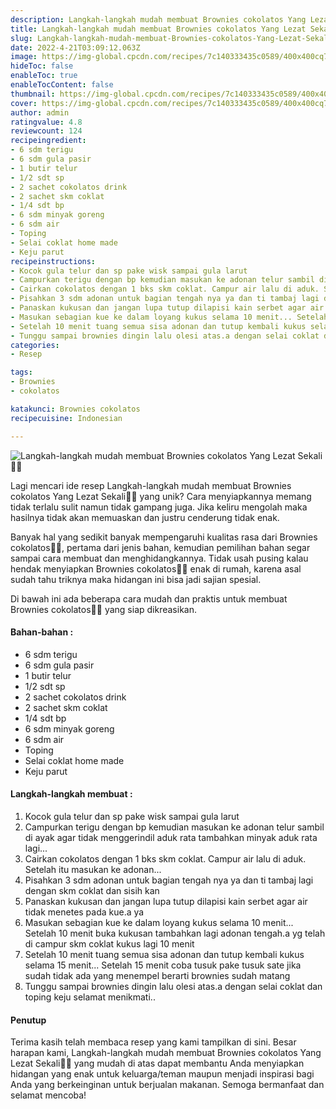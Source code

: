 ```yaml
---
description: Langkah-langkah mudah membuat Brownies cokolatos Yang Lezat Sekali"
title: Langkah-langkah mudah membuat Brownies cokolatos Yang Lezat Sekali
slug: Langkah-langkah-mudah-membuat-Brownies-cokolatos-Yang-Lezat-Sekali
date: 2022-4-21T03:09:12.063Z
image: https://img-global.cpcdn.com/recipes/7c140333435c0589/400x400cq70/photo.jpg
hideToc: false
enableToc: true
enableTocContent: false
thumbnail: https://img-global.cpcdn.com/recipes/7c140333435c0589/400x400cq70/photo.jpg
cover: https://img-global.cpcdn.com/recipes/7c140333435c0589/400x400cq70/photo.jpg
author: admin
ratingvalue: 4.8
reviewcount: 124
recipeingredient:
- 6 sdm terigu
- 6 sdm gula pasir
- 1 butir telur
- 1/2 sdt sp
- 2 sachet cokolatos drink
- 2 sachet skm coklat
- 1/4 sdt bp
- 6 sdm minyak goreng
- 6 sdm air
- Toping
- Selai coklat home made
- Keju parut
recipeinstructions:
- Kocok gula telur dan sp pake wisk sampai gula larut
- Campurkan terigu dengan bp kemudian masukan ke adonan telur sambil di ayak agar tidak menggerindil aduk rata tambahkan minyak aduk rata lagi...
- Cairkan cokolatos dengan 1 bks skm coklat. Campur air lalu di aduk. Setelah itu masukan ke adonan...
- Pisahkan 3 sdm adonan untuk bagian tengah nya ya dan ti tambaj lagi dengan skm coklat dan sisih kan
- Panaskan kukusan dan jangan lupa tutup dilapisi kain serbet agar air tidak menetes pada kue.a ya
- Masukan sebagian kue ke dalam loyang kukus selama 10 menit... Setelah 10 menit buka kukusan tambahkan lagi adonan tengah.a yg telah di campur skm coklat kukus lagi 10 menit
- Setelah 10 menit tuang semua sisa adonan dan tutup kembali kukus selama 15 menit... Setelah 15 menit coba tusuk pake tusuk sate jika sudah tidak ada yang menempel berarti brownies sudah matang
- Tunggu sampai brownies dingin lalu olesi atas.a dengan selai coklat dan toping keju selamat menikmati..
categories:
- Resep

tags:
- Brownies
- cokolatos

katakunci: Brownies cokolatos
recipecuisine: Indonesian

---
```


![Langkah-langkah mudah membuat Brownies cokolatos Yang Lezat Sekali👩‍🍳](https://img-global.cpcdn.com/recipes/7c140333435c0589/400x400cq70/photo.jpg)

Lagi mencari ide resep Langkah-langkah mudah membuat Brownies cokolatos Yang Lezat Sekali👩‍🍳 yang unik? Cara menyiapkannya memang tidak terlalu sulit namun tidak gampang juga. Jika keliru mengolah maka hasilnya tidak akan memuaskan dan justru cenderung tidak enak.

Banyak hal yang sedikit banyak mempengaruhi kualitas rasa dari Brownies cokolatos👩‍🍳, pertama dari jenis bahan, kemudian pemilihan bahan segar sampai cara membuat dan menghidangkannya. Tidak usah pusing kalau hendak menyiapkan Brownies cokolatos👩‍🍳 enak di rumah, karena asal sudah tahu triknya maka hidangan ini bisa jadi sajian spesial.

Di bawah ini ada beberapa cara mudah dan praktis untuk membuat Brownies cokolatos👩‍🍳 yang siap dikreasikan.

<!--inarticleads1-->

#### Bahan-bahan :

- 6 sdm terigu
- 6 sdm gula pasir
- 1 butir telur
- 1/2 sdt sp
- 2 sachet cokolatos drink
- 2 sachet skm coklat
- 1/4 sdt bp
- 6 sdm minyak goreng
- 6 sdm air
- Toping
- Selai coklat home made
- Keju parut

<!--inarticleads2-->

#### Langkah-langkah membuat :

1. Kocok gula telur dan sp pake wisk sampai gula larut
1. Campurkan terigu dengan bp kemudian masukan ke adonan telur sambil di ayak agar tidak menggerindil aduk rata tambahkan minyak aduk rata lagi...
1. Cairkan cokolatos dengan 1 bks skm coklat. Campur air lalu di aduk. Setelah itu masukan ke adonan...
1. Pisahkan 3 sdm adonan untuk bagian tengah nya ya dan ti tambaj lagi dengan skm coklat dan sisih kan
1. Panaskan kukusan dan jangan lupa tutup dilapisi kain serbet agar air tidak menetes pada kue.a ya
1. Masukan sebagian kue ke dalam loyang kukus selama 10 menit... Setelah 10 menit buka kukusan tambahkan lagi adonan tengah.a yg telah di campur skm coklat kukus lagi 10 menit
1. Setelah 10 menit tuang semua sisa adonan dan tutup kembali kukus selama 15 menit... Setelah 15 menit coba tusuk pake tusuk sate jika sudah tidak ada yang menempel berarti brownies sudah matang
1. Tunggu sampai brownies dingin lalu olesi atas.a dengan selai coklat dan toping keju selamat menikmati..

#### Penutup

Terima kasih telah membaca resep yang kami tampilkan di sini. Besar harapan kami, Langkah-langkah mudah membuat Brownies cokolatos Yang Lezat Sekali👩‍🍳 yang mudah di atas dapat membantu Anda menyiapkan hidangan yang enak untuk keluarga/teman maupun menjadi inspirasi bagi Anda yang berkeinginan untuk berjualan makanan. Semoga bermanfaat dan selamat mencoba!